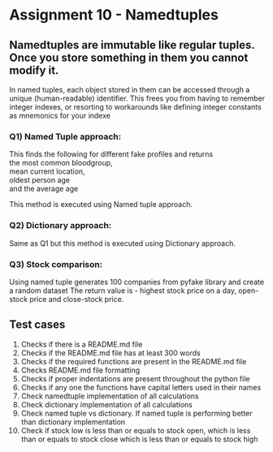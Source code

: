 # Assignment 10 - Namedtuples

## Namedtuples are immutable like regular tuples. Once you store something in them you cannot modify it.

In named tuples, each object stored in them can be accessed through a unique (human-readable) identifier. This frees you from having to remember integer indexes, or resorting to workarounds like defining integer constants as mnemonics for your indexe

### Q1) Named Tuple approach:
This finds the following for different fake profiles and returns   
the most common bloodgroup,  
mean current location,  
oldest person age  
and the average age

This method is executed using Named tuple approach.

### Q2) Dictionary approach:
Same as Q1 but this method is executed using Dictionary approach.

### Q3) Stock comparison:
Using named tuple generates 100 companies from pyfake library and create a random dataset
The return value is - highest stock price on a day, open-stock price and close-stock price.

## Test cases
1) Checks if there is a README.md file
2) Checks if the README.md file has at least 300 words
3) Checks if the required functions are present in the README.md file
4) Checks README.md file formatting
5) Checks if proper indentations are present throughout the python file
6) Checks if any one the functions have capital letters used in their names
7) Check namedtuple implementation of all calculations
8) Check dictionary implementation of all calculations
9) Check named tuple vs dictionary. If named tuple is performing better than dictionary implementation
10) Check if stock low is less than or equals to stock open, which is less than or equals to stock close which is less than or equals to stock high
